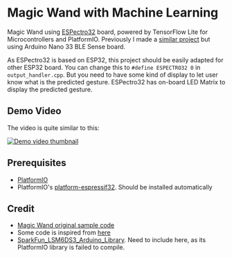 # Magic Wand with Machine Learning

Magic Wand using [ESPectro32](https://shop.makestro.com/product/espectro32-v2/) board, powered by TensorFlow Lite for Microcontrollers and PlatformIO. Previously I made a [similar project](https://github.com/andriyadi/MagicWand-TFLite-Arduino) but using Arduino Nano 33 BLE Sense board.

As ESPectro32 is based on ESP32, this project should be easily adapted for other ESP32 board. You can change this to `#define ESPECTRO32 0` in `output_handler.cpp`. But you need to have some kind of display to let user know what is the predicted gesture. ESPectro32 has on-board LED Matrix to display the predicted gesture.

## Demo Video

The video is quite similar to this:

[![Demo video thumbnail](http://i3.ytimg.com/vi/Lfv3WJnYhX0/hqdefault.jpg)](https://www.youtube.com/watch?v=Lfv3WJnYhX0)

## Prerequisites

* [PlatformIO](http://platformio.org/)
* PlatformIO's [platform-espressif32](https://github.com/platformio/platform-espressif32). Should be installed automatically

## Credit

* [Magic Wand original sample code]([exercises/intro.md](https://github.com/tensorflow/tensorflow/tree/master/tensorflow/lite/micro/examples/magic_wand))
* Some code is inspired from [here](https://blog.boochow.com/article/m5stack-tflite-magic-wand.html)
* [SparkFun_LSM6DS3_Arduino_Library](https://github.com/sparkfun/SparkFun_LSM6DS3_Arduino_Library). Need to include here, as its PlatformIO library is failed to compile.